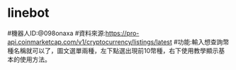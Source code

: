 # linebot
#機器人ID:@098onaxa
#資料來源:https://pro-api.coinmarketcap.com/v1/cryptocurrency/listings/latest
#功能:輸入想查詢幣種名稱就可以了，圖文選單兩種，左下點選出現前10幣種，右下使用教學顯示基本的使用方法。